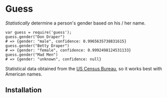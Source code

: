 # Guess

*Statistically* determine a person's gender based on his / her name.

```node
var guess = require('guess');
guess.gender("Don Draper")
# => {gender: "male", confidence: 0.9965635738831615}
guess.gender("Betty Draper")
# => {gender: "female", confidence: 0.9992498124531133}
guess.gender("Mad Men")
# => {gender: "unknown", confidence: null}
```

Statistical data obtained from the [US Census Bureau](http://www.census.gov/genealogy/names/names_files.html), so it works best with American names.

## Installation